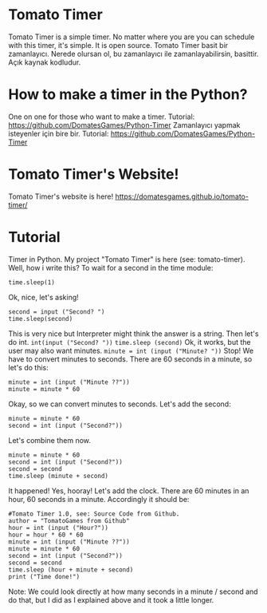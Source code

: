 # Tomato Timer
Tomato Timer is a simple timer.
No matter where you are you can schedule with this timer, it's simple. It is open source.
Tomato Timer basit bir zamanlayıcı.
Nerede olursan ol, bu zamanlayıcı ile zamanlayabilirsin, basittir. Açık kaynak kodludur. 
# How to make a timer in the Python?
One on one for those who want to make a timer. Tutorial: https://github.com/DomatesGames/Python-Timer
Zamanlayıcı yapmak isteyenler için bire bir. Tutorial: https://github.com/DomatesGames/Python-Timer

# Tomato Timer's Website!
Tomato Timer's website is here! https://domatesgames.github.io/tomato-timer/
# Tutorial
Timer in Python. My project "Tomato Timer" is here (see: tomato-timer). Well, how i write this?
To wait for a second in the time module:

```import time
time.sleep(1)
```
Ok, nice, let's asking!
```
second = input ("Second? ")
time.sleep(second)
```
This is very nice but Interpreter might think the answer is a string. Then let's do int. ```int(input ("Second? "))```
```time.sleep (second)```
Ok, it works, but the user may also want minutes.
```minute = int (input ("Minute? "))```
Stop! We have to convert minutes to seconds. There are 60 seconds in a minute, so let's do this:
```
minute = int (input ("Minute ??")) 
minute = minute * 60
```
Okay, so we can convert minutes to seconds. Let's add the second:
```int (input ("Minute ??"))
minute = minute * 60
second = int (input ("Second?"))
```
Let's combine them now.
```minute = int (input ("Minute ??"))
minute = minute * 60
second = int (input ("Second?"))
second = second
time.sleep (minute + second)
```
It happened! Yes, hooray! Let's add the clock. There are 60 minutes in an hour, 60 seconds in a minute. Accordingly it should be:
```import time
#Tomato Timer 1.0, see: Source Code from Github.
author = "TomatoGames from Github"
hour = int (input ("Hour?"))
hour = hour * 60 * 60
minute = int (input ("Minute ??"))
minute = minute * 60
second = int (input ("Second?"))
second = second
time.sleep (hour + minute + second)
print ("Time done!")
```
Note: We could look directly at how many seconds in a minute / second and do that, but I did as I explained above and it took a little longer.
